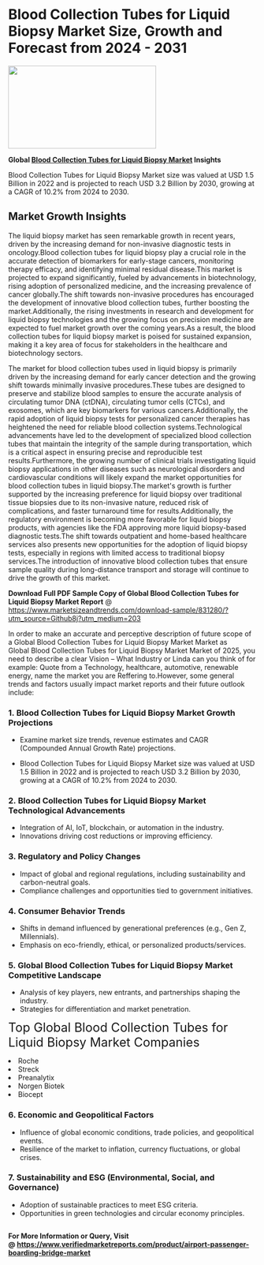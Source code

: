 <H1>Blood Collection Tubes for Liquid Biopsy Market Size, Growth and Forecast from 2024 - 2031</H1><img class="aligncenter size-medium wp-image-584254" src="https://thirdeyenews.in/wp-content/uploads/2024/09/Global-Market-Research-300x168.jpeg" alt="" width="300" height="168" /><p><strong>Global&nbsp;<a href="https://www.marketsizeandtrends.com/download-sample/831280/?utm_source=Github8j?utm_medium=203">Blood Collection Tubes for Liquid Biopsy Market</a> Insights</strong></p><p>Blood Collection Tubes for Liquid Biopsy Market size was valued at USD 1.5 Billion in 2022 and is projected to reach USD 3.2 Billion by 2030, growing at a CAGR of 10.2% from 2024 to 2030.</p><p><h2>Market Growth Insights</h2> <p>The liquid biopsy market has seen remarkable growth in recent years, driven by the increasing demand for non-invasive diagnostic tests in oncology.Blood collection tubes for liquid biopsy play a crucial role in the accurate detection of biomarkers for early-stage cancers, monitoring therapy efficacy, and identifying minimal residual disease.This market is projected to expand significantly, fueled by advancements in biotechnology, rising adoption of personalized medicine, and the increasing prevalence of cancer globally.The shift towards non-invasive procedures has encouraged the development of innovative blood collection tubes, further boosting the market.Additionally, the rising investments in research and development for liquid biopsy technologies and the growing focus on precision medicine are expected to fuel market growth over the coming years.As a result, the blood collection tubes for liquid biopsy market is poised for sustained expansion, making it a key area of focus for stakeholders in the healthcare and biotechnology sectors.</p> <p>The market for blood collection tubes used in liquid biopsy is primarily driven by the increasing demand for early cancer detection and the growing shift towards minimally invasive procedures.These tubes are designed to preserve and stabilize blood samples to ensure the accurate analysis of circulating tumor DNA (ctDNA), circulating tumor cells (CTCs), and exosomes, which are key biomarkers for various cancers.Additionally, the rapid adoption of liquid biopsy tests for personalized cancer therapies has heightened the need for reliable blood collection systems.Technological advancements have led to the development of specialized blood collection tubes that maintain the integrity of the sample during transportation, which is a critical aspect in ensuring precise and reproducible test results.Furthermore, the growing number of clinical trials investigating liquid biopsy applications in other diseases such as neurological disorders and cardiovascular conditions will likely expand the market opportunities for blood collection tubes in liquid biopsy.The market's growth is further supported by the increasing preference for liquid biopsy over traditional tissue biopsies due to its non-invasive nature, reduced risk of complications, and faster turnaround time for results.Additionally, the regulatory environment is becoming more favorable for liquid biopsy products, with agencies like the FDA approving more liquid biopsy-based diagnostic tests.The shift towards outpatient and home-based healthcare services also presents new opportunities for the adoption of liquid biopsy tests, especially in regions with limited access to traditional biopsy services.The introduction of innovative blood collection tubes that ensure sample quality during long-distance transport and storage will continue to drive the growth of this market.<p><span class=""><strong>Download Full PDF Sample Copy of Global Blood Collection Tubes for Liquid Biopsy Market Report</strong> @ <a href="https://www.marketsizeandtrends.com/download-sample/831280/?utm_source=Github8j?utm_medium=203" target="_blank">https://www.marketsizeandtrends.com/download-sample/831280/?utm_source=Github8j?utm_medium=203</a></span></p><p>In order to make an accurate and perceptive description of future scope of a Global&nbsp;Blood Collection Tubes for Liquid Biopsy Market Market as Global&nbsp;Blood Collection Tubes for Liquid Biopsy Market Market of 2025, you need to describe a clear Vision &ndash; What Industry or Linda can you think of for example: Quote from a Technology, healthcare, automotive, renewable energy, name the market you are Reffering to.However, some general trends and factors usually impact market reports and their future outlook include:</p><h3>1.&nbsp;<strong>Blood Collection Tubes for Liquid Biopsy Market Growth Projections</strong></h3><ul><li>Examine market size trends, revenue estimates and CAGR (Compounded Annual Growth Rate) projections.</li><li><p>Blood Collection Tubes for Liquid Biopsy Market size was valued at USD 1.5 Billion in 2022 and is projected to reach USD 3.2 Billion by 2030, growing at a CAGR of 10.2% from 2024 to 2030.</p></li></ul><h3>2.&nbsp;<strong>Blood Collection Tubes for Liquid Biopsy Market Technological Advancements</strong></h3><ul><li>Integration of AI, IoT, blockchain, or automation in the industry.</li><li>Innovations driving cost reductions or improving efficiency.</li></ul><h3>3.&nbsp;<strong>Regulatory and Policy Changes</strong></h3><ul><li>Impact of global and regional regulations, including sustainability and carbon-neutral goals.</li><li>Compliance challenges and opportunities tied to government initiatives.</li></ul><h3>4.&nbsp;<strong>Consumer Behavior Trends</strong></h3><ul><li>Shifts in demand influenced by generational preferences (e.g., Gen Z, Millennials).</li><li>Emphasis on eco-friendly, ethical, or personalized products/services.</li></ul><h3>5.&nbsp;<strong>Global Blood Collection Tubes for Liquid Biopsy Market Competitive Landscape</strong></h3><ul><li>Analysis of key players, new entrants, and partnerships shaping the industry.</li><li>Strategies for differentiation and market penetration.</li></ul><p data-pm-slice="1 1 []"><span style="color: inherit; font-family: inherit; font-size: 25px;">Top Global Blood Collection Tubes for Liquid Biopsy Market Companies</span></p><div class="" data-test-id=""><p><li>Roche</li><li> Streck</li><li> Preanalytix</li><li> Norgen Biotek</li><li> Biocept</li></p></div><h3>6.&nbsp;<strong>Economic and Geopolitical Factors</strong></h3><ul><li>Influence of global economic conditions, trade policies, and geopolitical events.</li><li>Resilience of the market to inflation, currency fluctuations, or global crises.</li></ul><h3>7.&nbsp;<strong>Sustainability and ESG (Environmental, Social, and Governance)</strong></h3><ul><li>Adoption of sustainable practices to meet ESG criteria.</li><li>Opportunities in green technologies and circular economy principles.</li></ul><h2><strong style="font-size: 14px;">For More Information or Query, Visit @&nbsp;</strong><a style="background-color: #ffffff; font-size: 14px;" href="https://www.marketsizeandtrends.com/report/blood-collection-tubes-for-liquid-biopsy-market/" target="_blank">https://www.verifiedmarketreports.com/product/airport-passenger-boarding-bridge-market</a></h2>